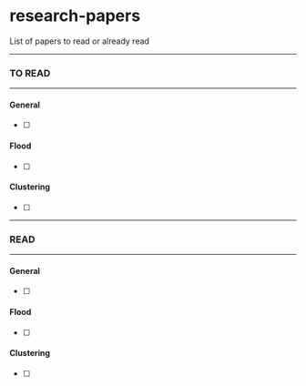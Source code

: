 # research-papers
List of papers to read or already read

******************************************
### TO READ
******************************************
#### General

- [ ] 

#### Flood

- [ ] 

#### Clustering

- [ ] 

* * * * * * * * * * * * * * * * * * * * * * * * * * * * * *
### READ
* * * * * * * * * * * * * * * * * * * * * * * * * * * * * *

#### General

- [ ] 

#### Flood

- [ ] 

#### Clustering

- [ ] 
